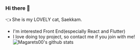 ### Hi there 👋
 👈 She is my LOVELY cat, Saekkam.
  - I'm interested Front End(especially React and Flutter)
  - I love doing toy project, so contact me if you join with me!  
![Magarets00's github stats](https://github-readme-stats.vercel.app/api?username=Margarets00&show_icons=true)

<!--
**Margarets00/Margarets00** is a ✨ _special_ ✨ repository because its `README.md` (this file) appears on your GitHub profile.

Here are some ideas to get you started:

- 🔭 I’m currently working on ...
- 🌱 I’m currently learning ...
- 👯 I’m looking to collaborate on ...
- 🤔 I’m looking for help with ...
- 💬 Ask me about ...
- 📫 How to reach me: ...
- 😄 Pronouns: ...
- ⚡ Fun fact: ...
-->
